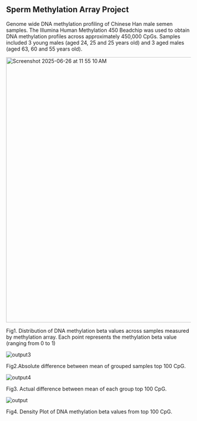 ## Sperm Methylation Array Project

Genome wide DNA methylation profiling of Chinese Han male semen samples. The Illumina Human Methylation 450 Beadchip was used to obtain DNA methylation profiles across approximately 450,000 CpGs. Samples included 3 young males (aged 24, 25 and 25 years old) and 3 aged males (aged 63, 60 and 55 years old).

<img width="722" alt="Screenshot 2025-06-26 at 11 55 10 AM" src="https://github.com/user-attachments/assets/504924eb-49e4-4189-803d-3caa24dbc439" />

Fig1. Distribution of DNA methylation beta values across samples measured by methylation array. Each point represents the methylation beta value (ranging from 0 to 1)

![output3](https://github.com/user-attachments/assets/9377bed6-743c-4a03-8e09-8c40eab2eb83)

Fig2.Absolute difference between mean of grouped samples top 100 CpG.

![output4](https://github.com/user-attachments/assets/71226403-faf2-451c-a303-ed9756f58f7e)

Fig3. Actual difference between mean of each group top 100 CpG.


![output](https://github.com/user-attachments/assets/addad685-f497-47b6-8fdf-3ba00cd0f1e1)

Fig4. Density Plot of DNA methylation beta values from top 100 CpG. 
